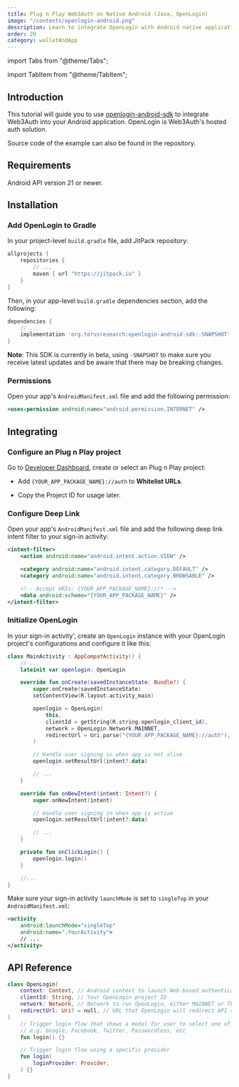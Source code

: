 ```yaml
---
title: Plug n Play Web3Auth on Native Android (Java, OpenLogin)
image: "/contents/openlogin-android.png"
description: Learn to integrate OpenLogin with Android native applications
order: 20
category: walletAndApp
---
```


import Tabs from "@theme/Tabs";

import TabItem from "@theme/TabItem";

## Introduction

This tutorial will guide you to use [openlogin-android-sdk](https://github.com/torusresearch/openlogin-android-sdk) to integrate Web3Auth into your Android application. OpenLogin is Web3Auth's hosted auth solution.

Source code of the example can also be found in the repository.

## Requirements

Android API version 21 or newer.

## Installation

### Add OpenLogin to Gradle

In your project-level `build.gradle` file, add JitPack repository:

```groovy
allprojects {
    repositories {
        // ...
        maven { url "https://jitpack.io" }
    }
}
```

Then, in your app-level `build.gradle` dependencies section, add the following:

```groovy
dependencies {
    // ...
    implementation 'org.torusresearch:openlogin-android-sdk:-SNAPSHOT'
}
```

**Note**: This SDK is currently in beta, using `-SNAPSHOT` to make sure you receive latest updates
and be aware that there may be breaking changes.

### Permissions

Open your app's `AndroidManifest.xml` file and add the following permission:

```xml
<uses-permission android:name="android.permission.INTERNET" />
```

## Integrating

### Configure an Plug n Play project

Go to [Developer Dashboard](https://dashboard.web3auth.io), create or select an Plug n Play project:

- Add `{YOUR_APP_PACKAGE_NAME}://auth` to **Whitelist URLs**.

- Copy the Project ID for usage later.

### Configure Deep Link

Open your app's `AndroidManifest.xml` file and add the following deep link intent filter to your sign-in activity:

```xml
<intent-filter>
    <action android:name="android.intent.action.VIEW" />

    <category android:name="android.intent.category.DEFAULT" />
    <category android:name="android.intent.category.BROWSABLE" />

    <!-- Accept URIs: {YOUR_APP_PACKAGE_NAME}://* -->
    <data android:scheme="{YOUR_APP_PACKAGE_NAME}" />
</intent-filter>
```

### Initialize OpenLogin

In your sign-in activity', create an `OpenLogin` instance with your OpenLogin project's configurations and
configure it like this:

```kotlin
class MainActivity : AppCompatActivity() {
    // ...
    lateinit var openlogin: OpenLogin

    override fun onCreate(savedInstanceState: Bundle?) {
        super.onCreate(savedInstanceState)
        setContentView(R.layout.activity_main)

        openlogin = OpenLogin(
            this,
            clientId = getString(R.string.openlogin_client_id),
            network = OpenLogin.Network.MAINNET,
            redirectUrl = Uri.parse("{YOUR_APP_PACKAGE_NAME}://auth"),
        )

        // Handle user signing in when app is not alive
        openlogin.setResultUrl(intent?.data)

        // ...
    }

    override fun onNewIntent(intent: Intent?) {
        super.onNewIntent(intent)

        // Handle user signing in when app is active
        openlogin.setResultUrl(intent?.data)

        // ...
    }

    private fun onClickLogin() {
        openlogin.login()
    }

    //...
}
```

Make sure your sign-in activity `launchMode` is set to `singleTop` in your `AndroidManifest.xml`:

```xml
<activity
    android:launchMode="singleTop"
    android:name=".YourActivity">
    // ...
</activity>
```

## API Reference

```kotlin
class OpenLogin(
    context: Context, // Android context to launch Web-based authentication, usually is the current activity
    clientId: String, // Your OpenLogin project ID
    network: Network, // Network to run OpenLogin, either MAINNET or TESTNET
    redirectUrl: Uri? = null, // URL that OpenLogin will redirect API responses
)
    // Trigger login flow that shows a modal for user to select one of supported providers to login,
    // e.g. Google, Facebook, Twitter, Passwordless, etc
    fun login() {}

    // Trigger login flow using a specific provider
    fun login(
        loginProvider: Provider,
    ) {}
}
```
